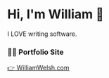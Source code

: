 # Hi, I'm William 👋
I LOVE writing software.

### 🧑‍💻 Portfolio Site
[👉 WilliamWelsh.com](https://www.williamalanwelsh.com)
